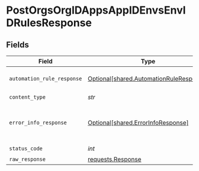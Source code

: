 # PostOrgsOrgIDAppsAppIDEnvsEnvIDRulesResponse


## Fields

| Field                                                                                    | Type                                                                                     | Required                                                                                 | Description                                                                              |
| ---------------------------------------------------------------------------------------- | ---------------------------------------------------------------------------------------- | ---------------------------------------------------------------------------------------- | ---------------------------------------------------------------------------------------- |
| `automation_rule_response`                                                               | [Optional[shared.AutomationRuleResponse]](../../models/shared/automationruleresponse.md) | :heavy_minus_sign:                                                                       | The AutomationRule<br/><br/>                                                             |
| `content_type`                                                                           | *str*                                                                                    | :heavy_check_mark:                                                                       | N/A                                                                                      |
| `error_info_response`                                                                    | [Optional[shared.ErrorInfoResponse]](../../models/shared/errorinforesponse.md)           | :heavy_minus_sign:                                                                       | The input was not a valid Automation Rule.<br/><br/>                                     |
| `status_code`                                                                            | *int*                                                                                    | :heavy_check_mark:                                                                       | N/A                                                                                      |
| `raw_response`                                                                           | [requests.Response](https://requests.readthedocs.io/en/latest/api/#requests.Response)    | :heavy_minus_sign:                                                                       | N/A                                                                                      |